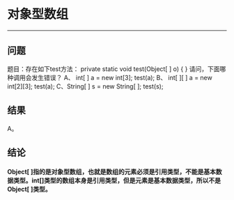 # 对象型数组
---
## 问题
题目：存在如下test方法：
private static void test(Object[ ] o) {
	}
请问，下面哪种调用会发生错误？
A、
int[ ] a = new int[3];
test(a);
B、
int[ ][ ] a = new int[2][3];
test(a);
C、String[ ] s = new String[ ];
test(s);
## 结果
A。
## 结论
#### Object[ ]指的是对象型数组，也就是数组的元素必须是引用类型，不能是基本数据类型。int[]类型的数组本身是引用类型，但是元素是基本数据类型，所以不是Object[ ]类型。

